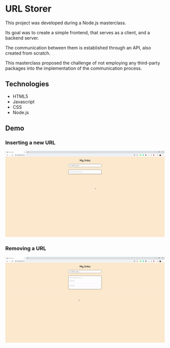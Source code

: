 # URL Storer

This project was developed during a Node.js masterclass.

Its goal was to create a simple frontend, that serves as a client, and a backend server. 

The communication between them is established through an API, also created from scratch.

This masterclass proposed the challenge of not employing any third-party packages into the implementation of the communication process.

## Technologies
* HTML5
* Javascript
* CSS
* Node.js

## Demo
### Inserting a new URL
![Inserting Url](https://github.com/malvesbertoni/url-storer/blob/master/addUrl.gif)

### Removing a URL
![Removing Url](https://github.com/malvesbertoni/url-storer/blob/master/deleteUrl.gif)
